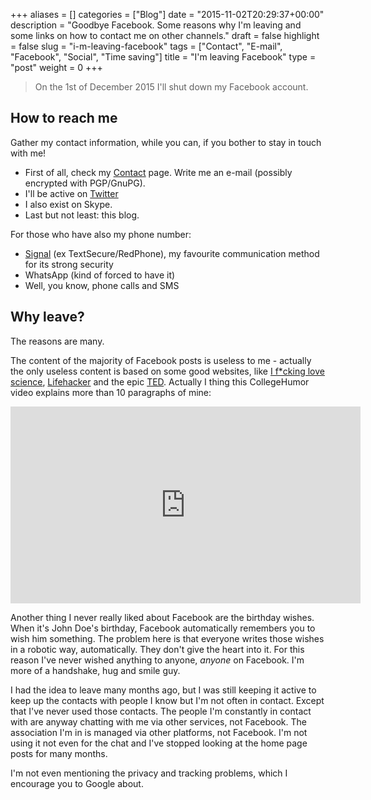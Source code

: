 +++
aliases      = []
categories   = ["Blog"]
date         = "2015-11-02T20:29:37+00:00"
description  = "Goodbye Facebook. Some reasons why I'm leaving and some links on how to contact me on other channels."
draft        = false
highlight    = false
slug         = "i-m-leaving-facebook"
tags         = ["Contact", "E-mail", "Facebook", "Social", "Time saving"]
title        = "I'm leaving Facebook"
type         = "post"
weight       = 0
+++

> On the 1st of December 2015 I'll shut down my Facebook account.


## How to reach me

Gather my contact information, while you can, if you bother to stay in touch
with me!
    
- First of all, check my [Contact](http://matjaz.it/contact/) page. Write me an
  e-mail (possibly encrypted with PGP/GnuPG).
- I'll be active on [Twitter](https://twitter.com/TheMatjaz/)
- I also exist on Skype.
- Last but not least: this blog.

For those who have also my phone number:
    
- [Signal](https://play.google.com/store/apps/details?id=org.thoughtcrime.securesms)
  (ex TextSecure/RedPhone), my favourite communication method for its strong
  security
- WhatsApp (kind of forced to have it)
- Well, you know, phone calls and SMS


## Why leave?

The reasons are many.

The content of the majority of Facebook posts is useless to me - actually the
only useless content is based on some good websites, like
[I f*cking love science](http://www.iflscience.com),
[Lifehacker](https://lifehacker.com) and the epic
[TED](https://www.ted.com). Actually I thing this CollegeHumor video explains
more than 10 paragraphs of mine:

<iframe width="560" height="315" src="https://www.youtube-nocookie.com/embed/WCwmGx2ZUTc?rel=0" frameborder="0" allowfullscreen></iframe>

Another thing I never really liked about Facebook are the birthday wishes. When
it's John Doe's birthday, Facebook automatically remembers you to wish him
something. The problem here is that everyone writes those wishes in a robotic
way, automatically. They don't give the heart into it. For this reason
I've never wished anything to anyone, _anyone_ on Facebook. I'm more of a
handshake, hug and smile guy.

I had the idea to leave many months ago, but I was still keeping it active to
keep up the contacts with people I know but I'm not often in contact. Except
that I've never used those contacts. The people I'm constantly in contact with
are anyway chatting with me via other services, not Facebook. The association
I'm in is managed via other platforms, not Facebook. I'm not using it not even
for the chat and I've stopped looking at the home page posts for many months.

I'm not even mentioning the privacy and tracking problems, which I encourage you
to Google about.

